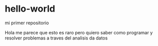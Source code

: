 # hello-world
mi primer repositorio

Hola me parece que esto es raro pero quiero saber como programar y resolver problemas a traves del analisis da datos
